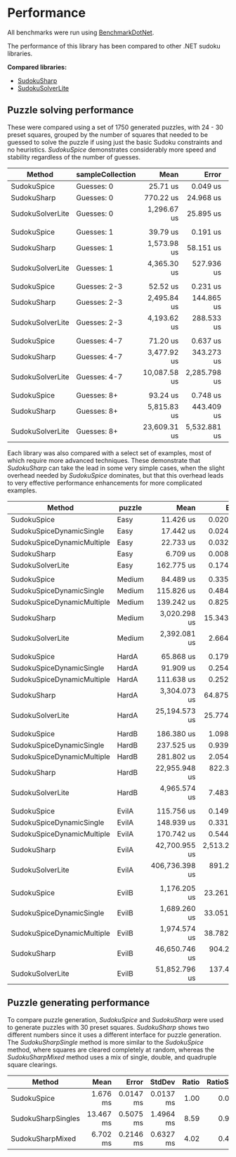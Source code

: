 # Performance

All benchmarks were run using [BenchmarkDotNet](https://benchmarkdotnet.org/articles/overview.html).

The performance of this library has been compared to other .NET sudoku libraries.

**Compared libraries:**

* [SudokuSharp](https://github.com/BenjaminChambers/SudokuSharp)
* [SudokuSolverLite](https://github.com/zhiliangxu/SudokuSolver)

## Puzzle solving performance

These were compared using a set of 1750 generated puzzles, with 24 - 30 preset squares, grouped
by the number of squares that needed to be guessed to solve the puzzle if using just the basic
Sudoku constraints and no heuristics. *SudokuSpice* demonstrates considerably more speed and
stability regardless of the number of guesses.

|           Method | sampleCollection |         Mean |        Error |        StdDev |       Median |  Ratio | RatioSD |
|----------------- |----------------- |-------------:|-------------:|--------------:|-------------:|-------:|--------:|
|      SudokuSpice |       Guesses: 0 |     25.71 us |     0.049 us |      0.046 us |     25.71 us |   1.00 |    0.00 |
|      SudokuSharp |       Guesses: 0 |    770.22 us |    24.968 us |     73.618 us |    765.65 us |  30.13 |    2.46 |
| SudokuSolverLite |       Guesses: 0 |  1,296.67 us |    25.895 us |     74.298 us |  1,290.83 us |  51.69 |    2.94 |
|                  |                  |              |              |               |              |        |         |
|      SudokuSpice |       Guesses: 1 |     39.79 us |     0.191 us |      0.179 us |     39.83 us |   1.00 |    0.00 |
|      SudokuSharp |       Guesses: 1 |  1,573.98 us |    58.151 us |    170.546 us |  1,573.62 us |  39.57 |    4.67 |
| SudokuSolverLite |       Guesses: 1 |  4,365.30 us |   527.936 us |  1,540.015 us |  4,390.89 us | 109.22 |   35.06 |
|                  |                  |              |              |               |              |        |         |
|      SudokuSpice |     Guesses: 2-3 |     52.52 us |     0.231 us |      0.216 us |     52.48 us |   1.00 |    0.00 |
|      SudokuSharp |     Guesses: 2-3 |  2,495.84 us |   144.865 us |    424.864 us |  2,433.53 us |  51.12 |    8.86 |
| SudokuSolverLite |     Guesses: 2-3 |  4,193.62 us |   288.533 us |    846.216 us |  4,002.77 us |  74.87 |   10.98 |
|                  |                  |              |              |               |              |        |         |
|      SudokuSpice |     Guesses: 4-7 |     71.20 us |     0.637 us |      0.596 us |     71.33 us |   1.00 |    0.00 |
|      SudokuSharp |     Guesses: 4-7 |  3,477.92 us |   343.273 us |    995.898 us |  3,390.79 us |  51.32 |   17.61 |
| SudokuSolverLite |     Guesses: 4-7 | 10,087.58 us | 2,285.798 us |  6,484.428 us |  7,885.69 us | 159.55 |   90.84 |
|                  |                  |              |              |               |              |        |         |
|      SudokuSpice |      Guesses: 8+ |     93.24 us |     0.748 us |      0.700 us |     93.25 us |   1.00 |    0.00 |
|      SudokuSharp |      Guesses: 8+ |  5,815.83 us |   443.409 us |  1,300.442 us |  5,505.04 us |  59.00 |   15.57 |
| SudokuSolverLite |      Guesses: 8+ | 23,609.31 us | 5,532.881 us | 16,139.673 us | 19,012.11 us | 233.74 |  171.90 |

Each library was also compared with a select set of examples, most of which require more advanced
techniques. These demonstrate that *SudokuSharp* can take the lead in some very simple cases, when
the slight overhead needed by *SudokuSpice* dominates, but that this overhead leads to very
effective performance enhancements for more complicated examples.

|                     Method | puzzle |           Mean |         Error |        StdDev |    Ratio | RatioSD |
|--------------------------- |------- |---------------:|--------------:|--------------:|---------:|--------:|
|                SudokuSpice |   Easy |      11.426 us |     0.0205 us |     0.0192 us |     1.00 |    0.00 |
|   SudokuSpiceDynamicSingle |   Easy |      17.442 us |     0.0243 us |     0.0216 us |     1.53 |    0.00 |
| SudokuSpiceDynamicMultiple |   Easy |      22.733 us |     0.0324 us |     0.0287 us |     1.99 |    0.01 |
|                SudokuSharp |   Easy |       6.709 us |     0.0080 us |     0.0075 us |     0.59 |    0.00 |
|           SudokuSolverLite |   Easy |     162.775 us |     0.1747 us |     0.1548 us |    14.25 |    0.03 |
|                            |        |                |               |               |          |         |
|                SudokuSpice | Medium |      84.489 us |     0.3355 us |     0.2974 us |     1.00 |    0.00 |
|   SudokuSpiceDynamicSingle | Medium |     115.826 us |     0.4844 us |     0.4531 us |     1.37 |    0.01 |
| SudokuSpiceDynamicMultiple | Medium |     139.242 us |     0.8259 us |     0.7726 us |     1.65 |    0.01 |
|                SudokuSharp | Medium |   3,020.298 us |    15.3435 us |    14.3523 us |    35.74 |    0.19 |
|           SudokuSolverLite | Medium |   2,392.081 us |     2.6646 us |     2.3621 us |    28.31 |    0.10 |
|                            |        |                |               |               |          |         |
|                SudokuSpice |  HardA |      65.868 us |     0.1798 us |     0.1501 us |     1.00 |    0.00 |
|   SudokuSpiceDynamicSingle |  HardA |      91.909 us |     0.2541 us |     0.2253 us |     1.40 |    0.00 |
| SudokuSpiceDynamicMultiple |  HardA |     111.638 us |     0.2529 us |     0.2366 us |     1.70 |    0.01 |
|                SudokuSharp |  HardA |   3,304.073 us |    64.8753 us |   106.5920 us |    50.13 |    1.94 |
|           SudokuSolverLite |  HardA |  25,194.573 us |    25.7743 us |    24.1093 us |   382.49 |    0.84 |
|                            |        |                |               |               |          |         |
|                SudokuSpice |  HardB |     186.380 us |     1.0982 us |     1.0273 us |     1.00 |    0.00 |
|   SudokuSpiceDynamicSingle |  HardB |     237.525 us |     0.9396 us |     0.8329 us |     1.27 |    0.01 |
| SudokuSpiceDynamicMultiple |  HardB |     281.802 us |     2.0544 us |     1.9217 us |     1.51 |    0.02 |
|                SudokuSharp |  HardB |  22,955.948 us |   822.3601 us | 2,424.7473 us |   126.08 |   13.91 |
|           SudokuSolverLite |  HardB |   4,965.574 us |     7.4837 us |     7.0003 us |    26.64 |    0.16 |
|                            |        |                |               |               |          |         |
|                SudokuSpice |  EvilA |     115.756 us |     0.1491 us |     0.1322 us |     1.00 |    0.00 |
|   SudokuSpiceDynamicSingle |  EvilA |     148.939 us |     0.3319 us |     0.3105 us |     1.29 |    0.00 |
| SudokuSpiceDynamicMultiple |  EvilA |     170.742 us |     0.5440 us |     0.5088 us |     1.48 |    0.00 |
|                SudokuSharp |  EvilA |  42,700.955 us | 2,513.2044 us | 7,410.2400 us |   364.19 |   36.87 |
|           SudokuSolverLite |  EvilA | 406,736.398 us |   891.2734 us |   833.6977 us | 3,513.35 |    7.77 |
|                            |        |                |               |               |          |         |
|                SudokuSpice |  EvilB |   1,176.205 us |    23.2618 us |    22.8462 us |     1.00 |    0.00 |
|   SudokuSpiceDynamicSingle |  EvilB |   1,689.260 us |    33.0516 us |    36.7367 us |     1.44 |    0.05 |
| SudokuSpiceDynamicMultiple |  EvilB |   1,974.574 us |    38.7827 us |    56.8472 us |     1.69 |    0.05 |
|                SudokuSharp |  EvilB |  46,650.746 us |   904.2877 us | 1,296.9024 us |    39.67 |    1.54 |
|           SudokuSolverLite |  EvilB |  51,852.796 us |   137.4782 us |   121.8709 us |    44.16 |    0.93 |

## Puzzle generating performance

To compare puzzle generation, *SudokuSpice* and *SudokuSharp* were used to generate puzzles with 30
preset squares. *SudokuSharp* shows two different numbers since it uses a different interface for
puzzle generation. The *SudokuSharpSingle* method is more similar to the *SudokuSpice* method,
where squares are cleared completely at random, whereas the *SudokuSharpMixed* method uses a mix of
single, double, and quadruple square clearings.

|             Method |      Mean |     Error |    StdDev | Ratio | RatioSD |
|------------------- |----------:|----------:|----------:|------:|--------:|
|        SudokuSpice |  1.676 ms | 0.0147 ms | 0.0137 ms |  1.00 |    0.00 |
| SudokuSharpSingles | 13.467 ms | 0.5075 ms | 1.4964 ms |  8.59 |    0.97 |
|   SudokuSharpMixed |  6.702 ms | 0.2146 ms | 0.6327 ms |  4.02 |    0.43 |
